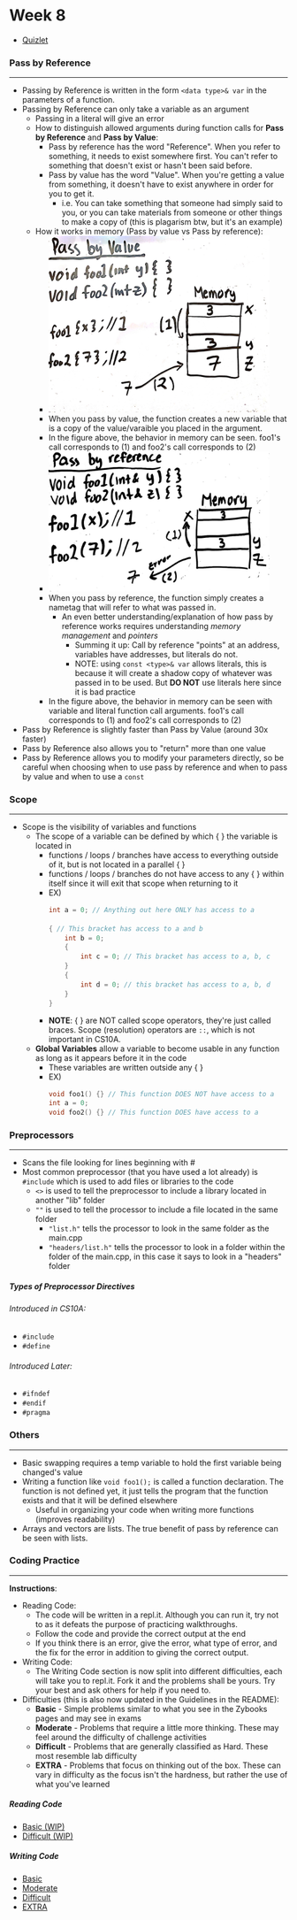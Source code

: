 # Week 8

* [Quizlet](https://quizlet.com/549839803/cs10a-si-week-8-flash-cards/)

### Pass by Reference
---
* Passing by Reference is written in the form `<data type>& var` in the parameters of a function.
* Passing by Reference can only take a variable as an argument 
    * Passing in a literal will give an error
    * How to distinguish allowed arguments during function calls for **Pass by Reference** and **Pass by Value**:
        * Pass by reference has the word "Reference". When you refer to something, it needs to exist somewhere first. You can't refer to something that doesn't exist or hasn't been said before.
        * Pass by value has the word "Value". When you're getting a value from something, it doesn't have to exist anywhere in order for you to get it.
            * i.e. You can take something that someone had simply said to you, or you can take materials from someone or other things to make a copy of (this is plagarism btw, but it's an example)
    * How it works in memory (Pass by value vs Pass by reference):
        * <img src="Images/PbV_Img_01.png" width=400>
        * When you pass by value, the function creates a new variable that is a copy of the value/varaible you placed in the argument.
        * In the figure above, the behavior in memory can be seen. foo1's call corresponds to (1) and foo2's call corresponds to (2)  
        * <img src="Images/PbR_Img_01.png" width=400>
        * When you pass by reference, the function simply creates a nametag that will refer to what was passed in.
            * An even better understanding/explanation of how pass by reference works requires understanding *memory management* and *pointers*
                * Summing it up: Call by reference "points" at an address, variables have addresses, but literals do not. 
                * NOTE: using `const <type>& var` allows literals, this is because it will create a shadow copy of whatever was passed in to be used. But **DO NOT** use literals here since it is bad practice
        * In the figure above, the behavior in memory can be seen with variable and literal function call arguments. foo1's call corresponds to (1) and foo2's call corresponds to (2)
* Pass by Reference is slightly faster than Pass by Value (around 30x faster)
* Pass by Reference also allows you to "return" more than one value
* Pass by Reference allows you to modify your parameters directly, so be careful when choosing when to use pass by reference and when to pass by value and when to use a `const`

### Scope
---
* Scope is the visibility of variables and functions
    * The scope of a variable can be defined by which { } the variable is located in
        * functions / loops / branches have access to everything outside of it, but is not located in a parallel { }
        * functions / loops / branches do not have access to any { } within itself since it will exit that scope when returning to it
        * EX)
            ```c++
            int a = 0; // Anything out here ONLY has access to a

            { // This bracket has access to a and b
                int b = 0;
                {
                    int c = 0; // This bracket has access to a, b, c
                }
                {
                    int d = 0; // this bracket has access to a, b, d
                }
            }
            ```
        * **NOTE**: { } are NOT called scope operators, they're just called braces. Scope (resolution) operators are `::`, which is not important in CS10A.
    * **Global Variables** allow a variable to become usable in any function as long as it appears before it in the code
        * These variables are written outside any { }
        * EX) 
            ```c++
            void foo1() {} // This function DOES NOT have access to a   
            int a = 0; 
            void foo2() {} // This function DOES have access to a
            ```

### Preprocessors   
---
* Scans the file looking for lines beginning with #
* Most common preprocessor (that you have used a lot already) is `#include` which is used to add files or libraries to the code
    * `<>` is used to tell the preprocessor to include a library located in another "lib" folder
    * `""` is used to tell the processor to include a file located in the same folder
        * `"list.h"` tells the processor to look in the same folder as the main.cpp
        * `"headers/list.h"` tells the processor to look in a folder within the folder of the main.cpp, in this case it says to look in a "headers" folder

##### Types of Preprocessor Directives
###### Introduced in CS10A:
* `#include`
* `#define`
###### Introduced Later:
* `#ifndef`
* `#endif`
* `#pragma`

### Others
---
* Basic swapping requires a temp variable to hold the first variable being changed's value
* Writing a function like `void foo1();` is called a function declaration. The function is not defined yet, it just tells the program that the function exists and that it will be defined elsewhere
    * Useful in organizing your code when writing more functions (improves readability)
* Arrays and vectors are lists. The true benefit of pass by reference can be seen with lists.

### Coding Practice
---
**Instructions**:  
* Reading Code:  
    * The code will be written in a repl.it. Although you can run it, try not to as it defeats the purpose of practicing walkthroughs.
    * Follow the code and provide the correct output at the end
    * If you think there is an error, give the error, what type of error, and the fix for the error in addition to giving the correct output.
* Writing Code:
    * The Writing Code section is now split into different difficulties, each will take you to repl.it. Fork it and the problems shall be yours. Try your best and ask others for help if you need to.
* Difficulties (this is also now updated in the Guidelines in the README):
    * **Basic** - Simple problems similar to what you see in the Zybooks pages and may see in exams
    * **Moderate** - Problems that require a little more thinking. These may feel around the difficulty of challenge activities
    * **Difficult** - Problems that are generally classified as Hard. These most resemble lab difficulty
    * **EXTRA** - Problems that focus on thinking out of the box. These can vary in difficulty as the focus isn't the hardness, but rather the use of what you've learned

##### Reading Code
* [Basic (WIP)]()
* [Difficult (WIP)]()

##### Writing Code
* [Basic](https://repl.it/@PikaSannnnn/w8b#main.cpp)
* [Moderate](https://repl.it/@PikaSannnnn/w8m#main.cpp)
* [Difficult](https://repl.it/@PikaSannnnn/w8d#main.cpp)
* [EXTRA](https://repl.it/@PikaSannnnn/w8E#main.cpp)